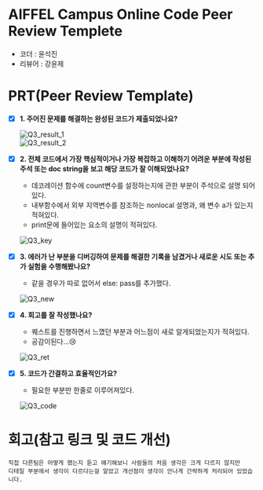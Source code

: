 # AIFFEL Campus Online Code Peer Review Templete
- 코더 : 윤석진
- 리뷰어 : 강윤제


# PRT(Peer Review Template)
- [x]  **1. 주어진 문제를 해결하는 완성된 코드가 제출되었나요?**
 
    ![Q3_result_1](https://github.com/user-attachments/assets/a66dc79c-718b-4f29-bbd8-197712d47af6)  
    ![Q3_result_2](https://github.com/user-attachments/assets/2fe1341f-7b14-400f-9031-e59182ba6be6)  

- [x]  **2. 전체 코드에서 가장 핵심적이거나 가장 복잡하고 이해하기 어려운 부분에 작성된 
주석 또는 doc string을 보고 해당 코드가 잘 이해되었나요?**
    - 데코레이션 함수에 count변수를 설정하는지에 관한 부분이 주석으로 설명 되어있다.
    - 내부함수에서 외부 지역변수를 참조하는 nonlocal 설명과, 왜 변수 a가 있는지 적혀있다.
    - print문에 들어있는 요소의 설명이 적혀있다.  
   
    ![Q3_key](https://github.com/user-attachments/assets/ece35e6f-dd0f-45e8-a110-f00766fc3b4d)  

        
- [x]  **3. 에러가 난 부분을 디버깅하여 문제를 해결한 기록을 남겼거나
새로운 시도 또는 추가 실험을 수행해봤나요?**
    - 같을 경우가 따로 없어서 else: pass를 추가했다.

    ![Q3_new](https://github.com/user-attachments/assets/8cf1a29d-0413-4d32-a6ab-08a77dce3d90)

        
- [x]  **4. 회고를 잘 작성했나요?**  

    - 퀘스트를 진행하면서 느꼈던 부분과 어느점이 새로 알게되었는지가 적혀있다.
    - 공감이된다...😢

   ![Q3_ret](https://github.com/user-attachments/assets/b393d899-092a-4069-baf7-3eac86b0fed3)

        
- [x]  **5. 코드가 간결하고 효율적인가요?**

    - 필요한 부분만 한줄로 이루어져있다.  

    ![Q3_code](https://github.com/user-attachments/assets/ddf9d589-012d-48f6-a024-d319985451db)



# 회고(참고 링크 및 코드 개선)
```
직접 다른팀은 어떻게 했는지 듣고 얘기해보니 사람들의 처음 생각은 크게 다르지 않지만
디테일 부분에서 생각이 다르다는걸 알았고 개선점이 생각이 안나게 간략하게 처리되어 있었습니다.
```
